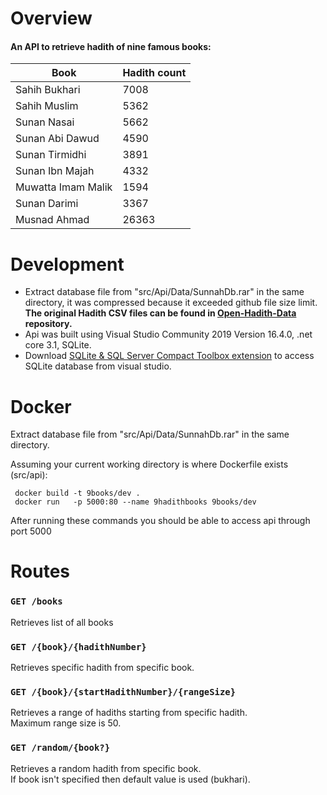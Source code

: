 ﻿# Overview
#### An API to retrieve hadith of nine famous books:

|  Book 	|  Hadith count 	|
|---	|---	|
|   	 Sahih Bukhari|  7008 	|
|   Sahih Muslim	| 5362  	|
|   Sunan Nasai	|   5662	|
|   Sunan Abi Dawud	|   4590	|
|   	Sunan Tirmidhi|   3891	|
|   	Sunan Ibn Majah|  4332 	|
|   	Muwatta Imam Malik|  1594 	|
|    Sunan Darimi	|   3367	|
|   	Musnad Ahmad|   26363	|


# Development

* Extract database file from "src/Api/Data/SunnahDb.rar" in the same directory, it was compressed because it exceeded github file size limit. <br/>
 <b>The original Hadith CSV files can be found in [Open-Hadith-Data](https://github.com/mhashim6/Open-Hadith-Data) repository.</b>
* Api was built using Visual Studio Community 2019 Version 16.4.0, .net core 3.1, SQLite.
* Download [SQLite & SQL Server Compact Toolbox extension](https://marketplace.visualstudio.com/items?itemName=ErikEJ.SQLServerCompactSQLiteToolbox) to access SQLite database from visual studio.

# Docker

Extract database file from "src/Api/Data/SunnahDb.rar" in the same directory.
 
Assuming your current working directory is where Dockerfile exists (src/api):
 ```
  docker build -t 9books/dev . 
  docker run   -p 5000:80 --name 9hadithbooks 9books/dev
 ```
After running these commands you should be able to access api through port 5000

# Routes
### `GET /books`
Retrieves list of all books

### `GET /{book}/{hadithNumber}`
Retrieves specific hadith from specific book.

### `GET /{book}/{startHadithNumber}/{rangeSize}`
Retrieves a range of hadiths starting from specific hadith.<br/>
Maximum range size is 50.

### `GET /random/{book?}`
Retrieves a random hadith from specific book.<br/>
If book isn't specified then default value is used (bukhari).


